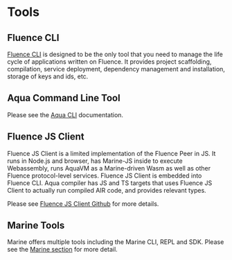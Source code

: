 # Tools

## Fluence CLI

[Fluence CLI](fluence-cli.md) is designed to be the only tool that you need to manage the life cycle of applications written on Fluence. It provides project scaffolding, compilation, service deployment, dependency management and installation, storage of keys and ids, etc.

## Aqua Command Line Tool

Please see the [Aqua CLI](../aqua-book/aqua-cli/aqua-cli.md) documentation.

## Fluence JS Client

Fluence JS Client is a limited implementation of the Fluence Peer in JS.
It runs in Node.js and browser, has Marine-JS inside to execute Webassembly, runs AquaVM as a Marine-driven Wasm as well as other Fluence protocol-level services.
Fluence JS Client is embedded into Fluence CLI.
Aqua compiler has JS and TS targets that uses Fluence JS Client to actually run compiled AIR code, and provides relevant types.

Please see [Fluence JS Client Github](https://github.com/fluencelabs/js-client) for more details.

## Marine Tools

Marine offers multiple tools including the Marine CLI, REPL and SDK. Please see the [Marine section](./aquamarine/marine/marine.md) for more detail.
